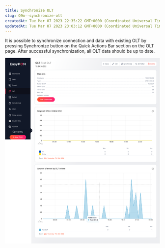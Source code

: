```yaml
---
title: Synchronize OLT
slug: Q9m--synchronize-olt
createdAt: Tue Mar 07 2023 22:35:22 GMT+0000 (Coordinated Universal Time)
updatedAt: Tue Mar 07 2023 23:03:12 GMT+0000 (Coordinated Universal Time)
---
```


It is possible to synchronize connection and data with existing OLT by pressing Synchronize button on the Quick Actions Bar section on the OLT page. After successful synchronization, all OLT data should be up to date.

![OLT page](.gitbook/assets/UVSiAKo32h60hogplfM0X_image.png)

